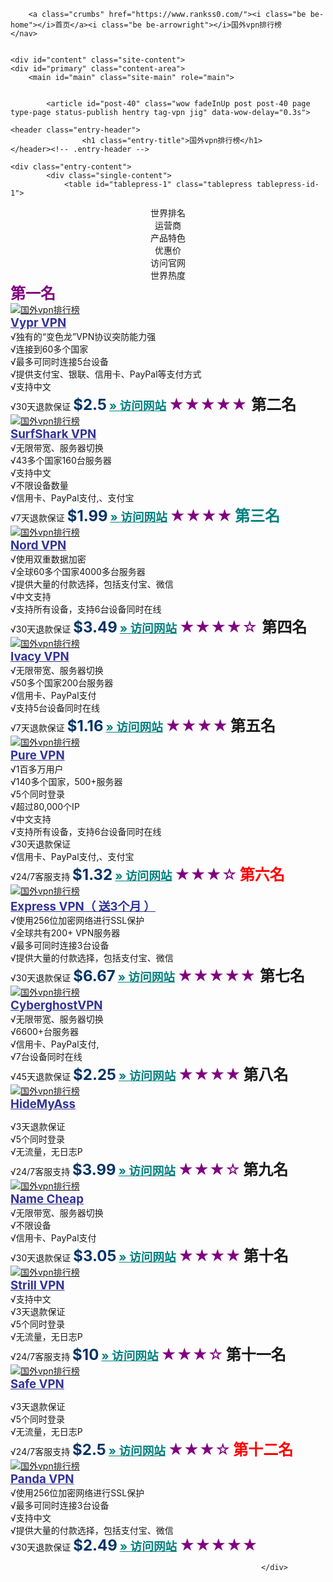 		<a class="crumbs" href="https://www.rankss0.com/"><i class="be be-home"></i>首页</a><i class="be be-arrowright"></i>国外vpn排行榜					</nav>
		
	
	<div id="content" class="site-content">
	<div id="primary" class="content-area">
		<main id="main" class="site-main" role="main">

		
			<article id="post-40" class="wow fadeInUp post post-40 page type-page status-publish hentry tag-vpn jig" data-wow-delay="0.3s">

	<header class="entry-header">
					<h1 class="entry-title">国外vpn排行榜</h1>			</header><!-- .entry-header -->

	<div class="entry-content">
			<div class="single-content">
				<table id="tablepress-1" class="tablepress tablepress-id-1">
<thead>
<tr>
<td colspan="6">
<div align="center"></div>
</td>
</tr>
<tr class="row-1 odd">
<th width="40" align="center">
<div align="center">世界排名</div>
</th>
<th width="150" height="75" >
<div align="center">运营商</div>
</th>
<th class="column-3" >
<div align="center">产品特色</div>
</th>
<th width="80" >
<div align="center">优惠价</div>
</th>
<th width="40" >
<div align="center">访问官网</div>
</th>
<th class="column-6" >
<div align="center">世界热度</div>
</th>
</tr>
</thead>
<tbody class="row-hover">
<tr class="row-4 even">
<td class="column-1"><strong><span style="font-size: 18pt; color: #800080;">第一名</span></strong></td>
<td class="column-2"><a href="recommends/vyp/" target="_blank" rel="nofollow noopener noreferrer"><br />
<img src="wp-content/uploads/2020/08/vyprvpn.png" alt="国外vpn排行榜" alt="vypr VPN" ><br />
</a></td>
<td class="column-3"><span style="font-size: 14pt; color: #333399;"><strong><a style="color: #333399;" title="Express VPN" href="recommends/vyp/" target="_blank" rel="nofollow noopener noreferrer">Vypr VPN </a></strong></span><br />
√独有的“变色龙”VPN协议突防能力强<br />
√连接到60多个国家<br />
√最多可同时连接5台设备<br />
√提供支付宝、银联、信用卡、PayPal等支付方式<br />
√支持中文<br />
√30天退款保证</td>
<td class="column-4"><span style="font-size: 18pt; color: #003366;"><strong>$2.5</strong></span></td>
<td class="column-5"><span style="font-size: 14pt; color: #008080;"><strong><a class="btn btn-primary" style="color: #008080;" title="访问VyprVPN网站" href="recommends/vyp/" target="_blank" rel="nofollow noopener noreferrer">» 访问网站</a></strong></span></td>
<td class="column-6"><span style="font-size: 18pt; color: #800080;">★★★★★ </span></td>
</tr>
<tr class="row-5 odd">
<td class="column-1"><strong><span style="font-size: 18pt;">第二名</span></strong></td>
<td class="column-2"><a href="/recommends/sur/" target="_blank" rel="nofollow noopener noreferrer"><br />
<img src="wp-content/uploads/2020/08/surfshark.png" alt="国外vpn排行榜" alt="SurShark VPN" /><br />
</a></td>
<td class="column-3"><span style="font-size: 14pt; color: #333399;"><strong><a style="color: #333399;" title="SurfSharkVPN" href="/recommends/sur/" target="_blank" rel="nofollow noopener noreferrer">SurfShark VPN</a></strong></span><br />
√无限带宽、服务器切换<br />
√43多个国家160台服务器<br />
√支持中文<br />
√不限设备数量<br />
√信用卡、PayPal支付,、支付宝<br />
√7天退款保证</td>
<td class="column-4"><span style="font-size: 18pt; color: #003366;"><strong>$1.99</strong></span></td>
<td class="column-5"><span style="font-size: 14pt; color: #008080;"><strong><a class="btn btn-primary" style="color: #008080;" title="访问SurfSharkVPN网站" href="/recommends/sur/" target="_blank" rel="nofollow noopener noreferrer">» 访问网站</a></strong></span></td>
<td class="column-6"><span style="font-size: 18pt; color: #800080;">★★★★</span></td>
</tr>
<tr class="row-3 odd">
<td class="column-1"><span style="color: #008080;"><strong><span style="font-size: 18pt;">第三名</span></strong></span></td>
<td class="column-2"><a href="recommends/nor/" target="_blank" rel="nofollow noopener noreferrer"><br />
<img src="wp-content/uploads/2020/08/logo-NordVpn.png" alt="国外vpn排行榜" alt="Nord VPN" /><br />
</a></td>
<td class="column-3"><span style="font-size: 14pt; color: #333399;"><strong><a style="color: #333399;" title="NordVPN" href="recommends/nor/" target="_blank" rel="nofollow noopener noreferrer">Nord VPN</a></strong></span><br />
√使用双重数据加密<br />
√全球60多个国家4000多台服务器<br />
√提供大量的付款选择，包括支付宝、微信<br />
√中文支持<br />
√支持所有设备，支持6台设备同时在线<br />
√30天退款保证</td>
<td class="column-4"><span style="font-size: 18pt; color: #003366;"><strong>$3.49</strong></span></td>
<td class="column-5"><span style="font-size: 14pt; color: #008080;"><strong><a class="btn btn-primary" style="color: #008080;" title="访问NordVPN网站" href="recommends/nor/" target="_blank" rel="nofollow noopener noreferrer">» 访问网站</a></strong></span></td>
<td class="column-6"><span style="font-size: 18pt; color: #800080;">★★★★☆ </span></td>
</tr>
<tr class="row-5 odd">
<td class="column-1"><strong><span style="font-size: 18pt;">第四名</span></strong></td>
<td class="column-2"><a href="recommends/iva/" target="_blank" rel="nofollow noopener noreferrer"><br />
<img src="wp-content/uploads/2020/08/logo-Ivacy.png" alt="国外vpn排行榜" alt="lvacy VPN" /><br />
</a></td>
<td class="column-3"><span style="font-size: 14pt; color: #333399;"><strong><a style="color: #333399;" title="IvacyVPN" href="recommends/iva/" target="_blank" rel="nofollow noopener noreferrer">Ivacy VPN</a></strong></span><br />
√无限带宽、服务器切换<br />
√50多个国家200台服务器<br />
√信用卡、PayPal支付<br />
√支持5台设备同时在线<br />
√7天退款保证</td>
<td class="column-4"><span style="font-size: 18pt; color: #003366;"><strong>$1.16</strong></span></td>
<td class="column-5"><span style="font-size: 14pt; color: #008080;"><strong><a class="btn btn-primary" style="color: #008080;" title="访问IvacyVPN网站" href="recommends/iva/" target="_blank" rel="nofollow noopener noreferrer">» 访问网站</a></strong></span></td>
<td class="column-6"><span style="font-size: 18pt; color: #800080;">★★★★</span></td>
</tr>
<tr class="row-6 even">
<td class="column-1"><strong><span style="font-size: 18pt;">第五名</span></strong></td>
<td class="column-2"><a href="recommends/pur/" target="_blank" rel="nofollow noopener noreferrer"><br />
<img src="wp-content/uploads/2020/08/logo-PureVpn.png" alt="国外vpn排行榜" alt="pure VPN" /><br />
</a></td>
<td class="column-3"><span style="font-size: 14pt; color: #333399;"><strong><a style="color: #333399;" title="pureVPN" href="recommends/pur/" target="_blank" rel="nofollow noopener noreferrer">Pure VPN</a></strong></span><br />
√1百多万用户<br />
√140多个国家，500+服务器<br />
√5个同时登录<br />
√超过80,000个IP<br />
√中文支持<br />
√支持所有设备，支持6台设备同时在线<br />
√30天退款保证<br />
√信用卡、PayPal支付,、支付宝<br />
√24/7客服支持</td>
<td class="column-4"><span style="font-size: 18pt; color: #003366;"><strong>$1.32</strong></span></td>
<td class="column-5"><span style="font-size: 14pt; color: #008080;"><strong><a class="btn btn-primary" style="color: #008080;" title="访问PureVPN网站" href="recommends/pur/" target="_blank" rel="nofollow noopener noreferrer">» 访问网站</a></strong></span></td>
<td class="column-6"><span style="font-size: 18pt; color: #800080;">★★★☆</span></td>
</tr>
<tr class="row-2 even">
<td class="column-1"><span style="color: #ff0000;"><strong><span style="font-size: 18pt;">第六名</span></strong></span></td>
<td class="column-2"><a href="recommends/exp/" target="_blank" rel="nofollow noopener noreferrer"><br />
<img src="wp-content/uploads/2020/08/logo-ExpressVpn.png" alt="国外vpn排行榜" alt="Express VPN" /><br />
</a></td>
<td class="column-3"><span style="font-size: 14pt; color: #333399;"><strong><a style="color: #333399;" title="Express VPN" href="recommends/exp/" target="_blank" rel="nofollow noopener noreferrer">Express VPN（ 送3个月 ）</a></strong></span><br />
√使用256位加密网络进行SSL保护<br />
√全球共有200+ VPN服务器<br />
√最多可同时连接3台设备<br />
√提供大量的付款选择，包括支付宝、微信<br />
√30天退款保证</td>
<td class="column-4"><span style="font-size: 18pt; color: #003366;"><strong>$6.67</strong></span></td>
<td class="column-5"><span style="font-size: 14pt; color: #008080;"><strong><a class="btn btn-primary" style="color: #008080;" title="访问Express网站" href="recommends/exp/" target="_blank" rel="nofollow noopener noreferrer">» 访问网站</a></strong></span></td>
<td class="column-6"><span style="font-size: 18pt; color: #800080;">★★★★★ </span></td>
</tr>
<tr class="row-5 odd">
<td class="column-1"><strong><span style="font-size: 18pt;">第七名</span></strong></td>
<td class="column-2"><a href="recommends/pro/" target="_blank" rel="nofollow noopener noreferrer"><br />
<img src="wp-content/uploads/2020/08/cyberghostvpn.png" alt="国外vpn排行榜" alt="Cyberghost VPN" /><br />
</a></td>
<td class="column-3"><span style="font-size: 14pt; color: #333399;"><strong><a style="color: #333399;" title="PronVPN" href="recommends/cyb/" target="_blank" rel="nofollow noopener noreferrer">CyberghostVPN</a></strong></span><br />
√无限带宽、服务器切换<br />
√6600+台服务器<br />
√信用卡、PayPal支付,<br />
√7台设备同时在线<br />
√45天退款保证</td>
<td class="column-4"><span style="font-size: 18pt; color: #003366;"><strong>$2.25</strong></span></td>
<td class="column-5"><span style="font-size: 14pt; color: #008080;"><strong><a class="btn btn-primary" style="color: #008080;" title="访问PronVPN网站" href="recommends/cyb/" target="_blank" rel="nofollow noopener noreferrer">» 访问网站</a></strong></span></td>
<td class="column-6"><span style="font-size: 18pt; color: #800080;">★★★★</span></td>
</tr>
<tr class="row-6 even">
<td class="column-1"><strong><span style="font-size: 18pt;">第八名</span></strong></td>
<td class="column-2"><a href="recommends/hid/" target="_blank" rel="nofollow noopener noreferrer"><br />
<img src="wp-content/uploads/2020/08/hidmyass.png" alt="国外vpn排行榜" alt="HidemyAss" /><br />
</a></td>
<td class="column-3"><span style="font-size: 14pt; color: #333399;"><strong><a style="color: #333399;" title="HideMyass" href="recommends/hid/" target="_blank" rel="nofollow noopener noreferrer">HideMyAss</a></strong></span></p>
<p>√3天退款保证<br />
√5个同时登录<br />
√无流量，无日志P<br />
√24/7客服支持</td>
<td class="column-4"><span style="font-size: 18pt; color: #003366;"><strong>$3.99</strong></span></td>
<td class="column-5"><span style="font-size: 14pt; color: #008080;"><strong><a class="btn btn-primary" style="color: #008080;" title="HideMyass" href="recommends/hid/" target="_blank" rel="nofollow noopener noreferrer">» 访问网站</a></strong></span></td>
<td class="column-6"><span style="font-size: 18pt; color: #800080;">★★★☆</span></td>
</tr>
<tr class="row-5 odd">
<td class="column-1"><strong><span style="font-size: 18pt;">第九名</span></strong></td>
<td class="column-2"><a href="recommends/pro/" target="_blank" rel="nofollow noopener noreferrer"><br />
<img src="wp-content/uploads/2020/08/namecheap.jpg" alt="国外vpn排行榜" alt="NameCheap VPN" /><br />
</a></td>
<td class="column-3"><span style="font-size: 14pt; color: #333399;"><strong><a style="color: #333399;" title="PronVPN" href="recommends/nam/" target="_blank" rel="nofollow noopener noreferrer">Name Cheap</a></strong></span><br />
√无限带宽、服务器切换<br />
√不限设备<br />
√信用卡、PayPal支付<br />
√30天退款保证</td>
<td class="column-4"><span style="font-size: 18pt; color: #003366;"><strong>$3.05</strong></span></td>
<td class="column-5"><span style="font-size: 14pt; color: #008080;"><strong><a class="btn btn-primary" style="color: #008080;" title="访问PronVPN网站" href="recommends/nam/" target="_blank" rel="nofollow noopener noreferrer">» 访问网站</a></strong></span></td>
<td class="column-6"><span style="font-size: 18pt; color: #800080;">★★★★</span></td>
</tr>
<tr class="row-6 even">
<td class="column-1"><strong><span style="font-size: 18pt;">第十名</span></strong></td>
<td class="column-2"><a href="recommends/ast/" target="_blank" rel="nofollow noopener noreferrer"><br />
<img src="wp-content/uploads/2020/08/astrill.png" alt="国外vpn排行榜" alt="StrillVPN" /><br />
</a></td>
<td class="column-3"><span style="font-size: 14pt; color: #333399;"><strong><a style="color: #333399;" title="StrillVPN" href="recommends/ast/" target="_blank" rel="nofollow noopener noreferrer">Strill VPN</a></strong></span><br />
√支持中文<br />
√3天退款保证<br />
√5个同时登录<br />
√无流量，无日志P<br />
√24/7客服支持</td>
<td class="column-4"><span style="font-size: 18pt; color: #003366;"><strong>$10</strong></span></td>
<td class="column-5"><span style="font-size: 14pt; color: #008080;"><strong><a class="btn btn-primary" style="color: #008080;" title="访问StrillVPN网站" href="recommends/ast/" target="_blank" rel="nofollow noopener noreferrer">» 访问网站</a></strong></span></td>
<td class="column-6"><span style="font-size: 18pt; color: #800080;">★★★☆</span></td>
</tr>
<tr class="row-6 even">
<td class="column-1"><strong><span style="font-size: 18pt;">第十一名</span></strong></td>
<td class="column-2"><a href="/recommends/saf/" target="_blank" rel="nofollow noopener noreferrer"><br />
<img src="wp-content/uploads/2020/08/safervpn.png" alt="国外vpn排行榜" alt="Safe VPN" /><br />
</a></td>
<td class="column-3"><span style="font-size: 14pt; color: #333399;"><strong><a style="color: #333399;" title="Safe" href="/recommends/saf/" target="_blank" rel="nofollow noopener noreferrer">Safe VPN</a></strong></span></p>
<p>√3天退款保证<br />
√5个同时登录<br />
√无流量，无日志P<br />
√24/7客服支持</td>
<td class="column-4"><span style="font-size: 18pt; color: #003366;"><strong>$2.5</strong></span></td>
<td class="column-5"><span style="font-size: 14pt; color: #008080;"><strong><a class="btn btn-primary" style="color: #008080;" title="Safe VPN" href="/recommends/saf/" target="_blank" rel="nofollow noopener noreferrer">» 访问网站</a></strong></span></td>
<td class="column-6"><span style="font-size: 18pt; color: #800080;">★★★☆</span></td>
</tr>
<tr class="row-2 even">
<td class="column-1"><span style="color: #ff0000;"><strong><span style="font-size: 18pt;">第十二名</span></strong></span></td>
<td class="column-2"><a href="recommends/pan/" target="_blank" rel="nofollow noopener noreferrer"><br />
<img src="wp-content/uploads/2020/08/panda.jpg" alt="国外vpn排行榜" alt="Panda VPN" /><br />
</a></td>
<td class="column-3"><span style="font-size: 14pt; color: #333399;"><strong><a style="color: #333399;" title="Panda VPN" href="recommends/pan/" target="_blank" rel="nofollow noopener noreferrer">Panda VPN</a></strong></span><br />
√使用256位加密网络进行SSL保护<br />
√最多可同时连接3台设备<br />
√支持中文<br />
√提供大量的付款选择，包括支付宝、微信<br />
√30天退款保证</td>
<td class="column-4"><span style="font-size: 18pt; color: #003366;"><strong>$2.49</strong></span></td>
<td class="column-5"><span style="font-size: 14pt; color: #008080;"><strong><a class="btn btn-primary" style="color: #008080;" title="访问Panda 网站" href="recommends/pan/" target="_blank" rel="nofollow noopener noreferrer">» 访问网站</a></strong></span></td>
<td class="column-6"><span style="font-size: 18pt; color: #800080;">★★★★★ </span></td>
</tr>
</tbody>
</table>
																
															</div>
